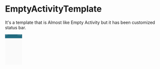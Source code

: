 # EmptyActivityTemplate

It's a template that is Almost like Empty Activity but it has been customized status bar.


<img src="Screenshot_20180809-201943.png" height="100"/>
